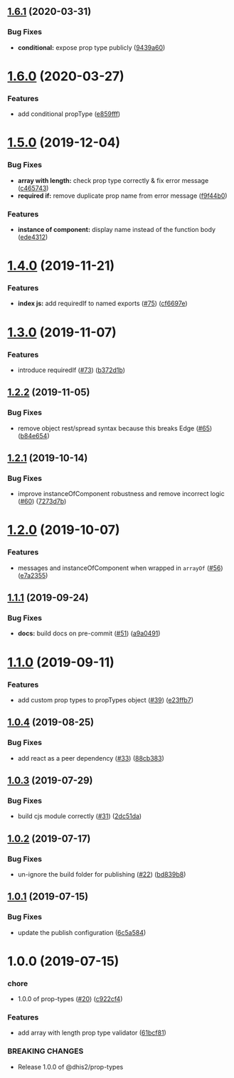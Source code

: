 ## [1.6.1](https://github.com/dhis2/prop-types/compare/v1.6.0...v1.6.1) (2020-03-31)


### Bug Fixes

* **conditional:** expose prop type publicly ([9439a60](https://github.com/dhis2/prop-types/commit/9439a60cfe2ab6493848e548d46045b0f6cca8c7))

# [1.6.0](https://github.com/dhis2/prop-types/compare/v1.5.0...v1.6.0) (2020-03-27)


### Features

* add conditional propType ([e859fff](https://github.com/dhis2/prop-types/commit/e859fff2a3f0ef2470c1f4d8e2b70da7e3caa760))

# [1.5.0](https://github.com/dhis2/prop-types/compare/v1.4.0...v1.5.0) (2019-12-04)


### Bug Fixes

* **array with length:** check prop type correctly & fix error message ([c465743](https://github.com/dhis2/prop-types/commit/c465743b535223549151b35560f7975b222edaaf))
* **required if:** remove duplicate prop name from error message ([f9f44b0](https://github.com/dhis2/prop-types/commit/f9f44b067d354a10fe28b89563cb0155cce649cc))


### Features

* **instance of component:** display name instead of the function body ([ede4312](https://github.com/dhis2/prop-types/commit/ede43124f83b10dd3d28e264ccbf7839a83fcad8))

# [1.4.0](https://github.com/dhis2/prop-types/compare/v1.3.0...v1.4.0) (2019-11-21)


### Features

* **index js:** add requiredIf to named exports ([#75](https://github.com/dhis2/prop-types/issues/75)) ([cf6697e](https://github.com/dhis2/prop-types/commit/cf6697e6a213b76c8c047355149681339c2d92a5))

# [1.3.0](https://github.com/dhis2/prop-types/compare/v1.2.2...v1.3.0) (2019-11-07)


### Features

* introduce requiredIf ([#73](https://github.com/dhis2/prop-types/issues/73)) ([b372d1b](https://github.com/dhis2/prop-types/commit/b372d1b87ac03f2eee9964274157e19985cb6928))

## [1.2.2](https://github.com/dhis2/prop-types/compare/v1.2.1...v1.2.2) (2019-11-05)


### Bug Fixes

* remove object rest/spread syntax because this breaks Edge ([#65](https://github.com/dhis2/prop-types/issues/65)) ([b84e654](https://github.com/dhis2/prop-types/commit/b84e6547f8d6f69619edb915be75ad2160ee8ffd))

## [1.2.1](https://github.com/dhis2/prop-types/compare/v1.2.0...v1.2.1) (2019-10-14)


### Bug Fixes

* improve instanceOfComponent robustness and remove incorrect logic ([#60](https://github.com/dhis2/prop-types/issues/60)) ([7273d7b](https://github.com/dhis2/prop-types/commit/7273d7ba535ebde0931f36e3f9f276ebb60ccc2a))

# [1.2.0](https://github.com/dhis2/prop-types/compare/v1.1.1...v1.2.0) (2019-10-07)


### Features

* messages and instanceOfComponent when wrapped in `arrayOf` ([#56](https://github.com/dhis2/prop-types/issues/56)) ([e7a2355](https://github.com/dhis2/prop-types/commit/e7a2355))

## [1.1.1](https://github.com/dhis2/prop-types/compare/v1.1.0...v1.1.1) (2019-09-24)


### Bug Fixes

* **docs:** build docs on pre-commit ([#51](https://github.com/dhis2/prop-types/issues/51)) ([a9a0491](https://github.com/dhis2/prop-types/commit/a9a0491))

# [1.1.0](https://github.com/dhis2/prop-types/compare/v1.0.4...v1.1.0) (2019-09-11)


### Features

* add custom prop types to propTypes object ([#39](https://github.com/dhis2/prop-types/issues/39)) ([e23ffb7](https://github.com/dhis2/prop-types/commit/e23ffb7))

## [1.0.4](https://github.com/dhis2/prop-types/compare/v1.0.3...v1.0.4) (2019-08-25)


### Bug Fixes

* add react as a peer dependency ([#33](https://github.com/dhis2/prop-types/issues/33)) ([88cb383](https://github.com/dhis2/prop-types/commit/88cb383))

## [1.0.3](https://github.com/dhis2/prop-types/compare/v1.0.2...v1.0.3) (2019-07-29)


### Bug Fixes

* build cjs module correctly ([#31](https://github.com/dhis2/prop-types/issues/31)) ([2dc51da](https://github.com/dhis2/prop-types/commit/2dc51da))

## [1.0.2](https://github.com/dhis2/prop-types/compare/v1.0.1...v1.0.2) (2019-07-17)


### Bug Fixes

* un-ignore the build folder for publishing ([#22](https://github.com/dhis2/prop-types/issues/22)) ([bd839b8](https://github.com/dhis2/prop-types/commit/bd839b8))

## [1.0.1](https://github.com/dhis2/prop-types/compare/v1.0.0...v1.0.1) (2019-07-15)


### Bug Fixes

* update the publish configuration ([6c5a584](https://github.com/dhis2/prop-types/commit/6c5a584))

# 1.0.0 (2019-07-15)


### chore

* 1.0.0 of prop-types ([#20](https://github.com/dhis2/prop-types/issues/20)) ([c922cf4](https://github.com/dhis2/prop-types/commit/c922cf4))


### Features

* add array with length prop type validator ([61bcf81](https://github.com/dhis2/prop-types/commit/61bcf81))


### BREAKING CHANGES

* Release 1.0.0 of @dhis2/prop-types

